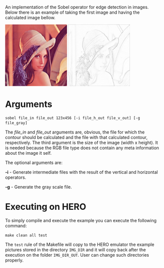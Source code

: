 An implementation of the Sobel operator for edge detection in images. Below there is an example of taking the first image and having the calculated image bellow.

<img src="readme_imgs/imgin.png" alt="imgin" style="width: 200px;"/>
<img src="readme_imgs/imgout.png" alt="imgout" style="width: 200px;"/>

# Arguments
```
sobel file_in file_out 123x456 [-i file_h_out file_v_out] [-g file_gray]
```

The *file_in* and *file_out* arguments are, obvious, the file for which the contour should be calculated and the file with that calculated contour, respectively. The third argument is the size of the image (width x height). It is needed because the RGB file type does not contain any meta information about the image it self.

The optional arguments are:

**-i** - Generate intermediate files with the result of the vertical and horizontal operators.

**-g** - Generate the gray scale file.

# Executing on HERO
To simply compile and execute the example you can execute the following command:
```
make clean all test
```

The `test` rule of the Makefile will copy to the HERO emulator the example pictures stored in the directory `IMG_DIR` and it will copy back after the execution on the folder `IMG_DIR_OUT`.
User can change such directories properly.
